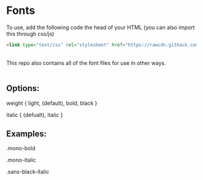 # Fonts

To use, add the following code the head of your HTML (you can also import this through css/js) <br>
```html
<link type="text/css" rel="stylesheet" href="https://rawcdn.githack.com/OliverBrotchie/fonts/f1b64bd96d9be227f48e16f1c9ff3eecf669a10d/fonts.css"/>
```
<br> This repo also contains all of the font files for use in other ways. <br><br>
## Options:

weight { light, (default), bold, black }

italic { (defualt), italic } <br>


## Examples: 

.mono-bold

.mono-italic

.sans-black-italic

